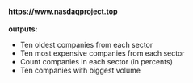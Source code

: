 <h4><a href="https://www.nasdaqproject.top">https://www.nasdaqproject.top</a></h4>
<strong>outputs:</strong>
<ul>
<li>Ten oldest companies from each sector</li>
<li>Ten most expensive companies from each sector</li>
<li>Count companies in each sector (in percents)</li>
<li>Ten companies with biggest volume</li>
</ul>
